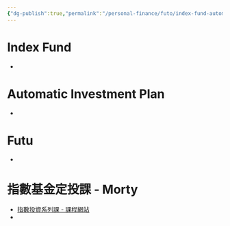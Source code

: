 ```yaml
---
{"dg-publish":true,"permalink":"/personal-finance/futo/index-fund-automatic-investment-plan/","dgPassFrontmatter":true}
---
```


# Index Fund
- 
# Automatic Investment Plan
- 
# Futu
- 
# 指數基金定投課 - Morty
- [指數投資系列課 - 課程網站](https://appreq8ahva3412.h5.xiaoeknow.com/p/course/column/p_5f81f58be4b0e95a89c34020?l_program=xe_know_pc)
- 